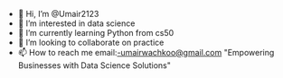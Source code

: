 - 👋 Hi, I’m @Umair2123
- 👀 I’m interested in data science
- 🌱 I’m currently learning Python from cs50
- 💞️ I’m looking to collaborate on practice
- 📫 How to reach me email:-umairwachkoo@gmail.com
"Empowering Businesses with Data Science Solutions"
